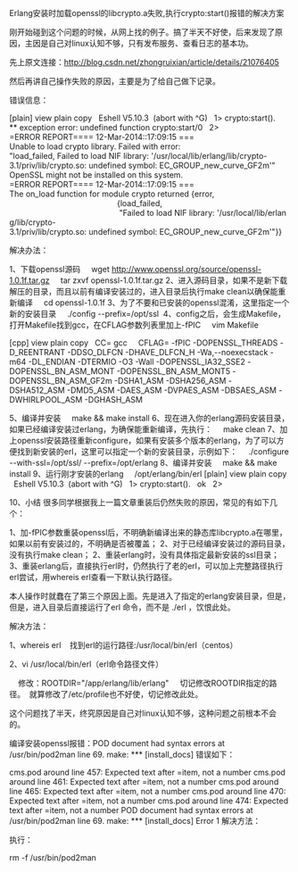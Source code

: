 Erlang安装时加载openssl的libcrypto.a失败,执行crypto:start()报错的解决方案


刚开始碰到这个问题的时候，从网上找的例子。搞了半天不好使，后来发现了原因，主因是自己对linux认知不够，只有发布服务、查看日志的基本功。

先上原文连接：http://blog.csdn.net/zhongruixian/article/details/21076405

然后再讲自己操作失败的原因，主要是为了给自己做下记录。



错误信息：

[plain] view plain copy
 
Eshell V5.10.3  (abort with ^G)  
1> crypto:start().  
** exception error: undefined function crypto:start/0  
2>  
=ERROR REPORT==== 12-Mar-2014::17:09:15 ===  
Unable to load crypto library. Failed with error:  
"load_failed, Failed to load NIF library: '/usr/local/lib/erlang/lib/crypto-3.1/priv/lib/crypto.so: undefined symbol: EC_GROUP_new_curve_GF2m'"  
OpenSSL might not be installed on this system.  
  
  
=ERROR REPORT==== 12-Mar-2014::17:09:15 ===  
The on_load function for module crypto returned {error,  
                                                 {load_failed,  
                                                  "Failed to load NIF library: '/usr/local/lib/erlang/lib/crypto-3.1/priv/lib/crypto.so: undefined symbol: EC_GROUP_new_curve_GF2m'"}}  

解决办法：



1、下载openssl源码
    wget http://www.openssl.org/source/openssl-1.0.1f.tar.gz
    tar zxvf openssl-1.0.1f.tar.gz
2、进入源码目录，如果不是新下载解压的目录，而且以前有编译安装过的，进入目录后执行make clean以确保能重新编译
    cd openssl-1.0.1f
3、为了不要和已安装的openssl混淆，这里指定一个新的安装目录
    ./config --prefix=/opt/ssl 
4、config之后，会生成Makefile，打开Makefile找到gcc，在CFLAG参数列表里加上-fPIC
    vim Makefile

[cpp] view plain copy
 
CC= gcc    
CFLAG= -fPIC -DOPENSSL_THREADS -D_REENTRANT -DDSO_DLFCN -DHAVE_DLFCN_H -Wa,--noexecstack -m64 -DL_ENDIAN -DTERMIO -O3 -Wall -DOPENSSL_IA32_SSE2 -DOPENSSL_BN_ASM_MONT -DOPENSSL_BN_ASM_MONT5 -DOPENSSL_BN_ASM_GF2m -DSHA1_ASM -DSHA256_ASM -DSHA512_ASM -DMD5_ASM -DAES_ASM -DVPAES_ASM -DBSAES_ASM -DWHIRLPOOL_ASM -DGHASH_ASM   

5、编译并安装
    make && make install
6、现在进入你的erlang源码安装目录，如果已经编译安装过erlang，为确保能重新编译，先执行：
    make clean
7、加上openssl安装路径重新configure，如果有安装多个版本的erlang，为了可以方便找到新安装的erl，这里可以指定一个新的安装目录，示例如下：
    ./configure --with-ssl=/opt/ssl/ --prefix=/opt/erlang
8、编译并安装
    make && make install
9、运行刚才安装的erlang
    /opt/erlang/bin/erl
[plain] view plain copy
 
Eshell V5.10.3  (abort with ^G)  
1> crypto:start().  
ok  
2>  


10、小结
很多同学根据我上一篇文章重装后仍然失败的原因，常见的有如下几个：

1、加-fPIC参数重装openssl后，不明确新编译出来的静态库libcrypto.a在哪里，如果以前有安装过的，不明确是否被覆盖；
2、对于已经编译安装过的源码目录，没有执行make clean；
2、重装erlang时，没有具体指定最新安装的ssl目录；
3、重装erlang后，直接执行erl时，仍然执行了老的erl，可以加上完整路径执行erl尝试，用whereis erl查看一下默认执行路径。






本人操作时就蠢在了第三个原因上面。先是进入了指定的erlang安装目录，但是，但是，进入目录后直接运行了erl 命令，而不是 ./erl ，饮恨此处。

解决方法： 

1、whereis erl    找到erl的运行路径:/usr/local/bin/erl（centos）

2、vi /usr/local/bin/erl（erl命令路径文件）

    修改：ROOTDIR="/app/erlang/lib/erlang"     切记修改ROOTDIR指定的路径。  就算修改了/etc/profile也不好使，切记修改此处。



这个问题找了半天，终究原因是自己对linux认知不够，这种问题之前根本不会的。


编译安装openssl报错：POD document had syntax errors at /usr/bin/pod2man line 69. make: *** [install_docs]
错误如下：

cms.pod around line 457: Expected text after =item, not a number
cms.pod around line 461: Expected text after =item, not a number
cms.pod around line 465: Expected text after =item, not a number
cms.pod around line 470: Expected text after =item, not a number
cms.pod around line 474: Expected text after =item, not a number
POD document had syntax errors at /usr/bin/pod2man line 69.
make: *** [install_docs] Error 1
解决方法： 

执行：

rm -f /usr/bin/pod2man 

